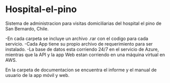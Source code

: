 # Hospital-el-pino
Sistema de administracion para visitas domiciliarias del hospital el pino de San Bernardo, Chile.

-En cada carpeta se incluye un archivo .rar con el codigo para cada servicio.
  -Cada App tiene su propio archivo de requerimiento para ser instalado.
  -La base de datos esta corriendo 24/7 en el servicio de Azure, mientras que la API y la app Web estan corriendo en una máquina virtual en AWS.

En la carpeta de documentacion se encuentra el informe y el manual de usuario de la app móvil y web.
